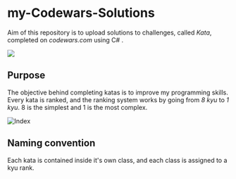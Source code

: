 # my-Codewars-Solutions

Aim of this repository is to upload solutions to challenges, called _Kata_, completed on _codewars.com_ using C# .

![](https://i.imgur.com/Z4r4lZg.gif)

## Purpose

The objective behind completing katas is to improve my programming skills.
Every kata is ranked, and the ranking system works by going from _8 kyu_ to _1 kyu_. 8 is the simplest and 1 is the most complex.

![Index](https://www.codewars.com/users/vargamihaly)

## Naming convention

Each kata is contained inside it's own class, and each class is assigned to a kyu rank.

